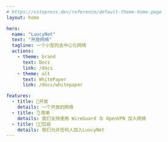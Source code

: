 ```yaml
---
# https://vitepress.dev/reference/default-theme-home-page
layout: home

hero:
  name: "LuocyNet"
  text: "开放网络"
  tagline: 一个小型的去中心化网络
  actions:
    - theme: brand
      text: Docs
      link: /docs
    - theme: alt
      text: WhitePaper
      link: /docs/whitepaper

features:
  - title: 🚪开放
    details: 一个开放的网络
  - title: 👌简单
    details: 我们支持使用 WireGuard 与 OpenVPN 加入网络
  - title: 🏳️‍🌈包容
    details: 我们允许任何人加入LuocyNet
---
```


